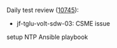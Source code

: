 Daily test review ([10745](https://sof-ci.sh.intel.com/#/result/planresultdetail/10745)):

* jf-tglu-volt-sdw-03: CSME issue

setup NTP Ansible playbook
